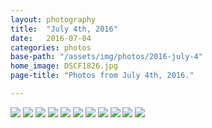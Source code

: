 ```yaml
---
layout: photography
title:  "July 4th, 2016"
date:   2016-07-04
categories: photos
base-path: "/assets/img/photos/2016-july-4"
home_image: DSCF1826.jpg
page-title: "Photos from July 4th, 2016."

---
```


<img src="{{ page.base-path }}/DSCF1819.jpg" />
<img src="{{ page.base-path }}/DSCF1814.jpg" />
<img src="{{ page.base-path }}/DSCF1820.jpg" />
<img src="{{ page.base-path }}/DSCF1826.jpg" />
<img src="{{ page.base-path }}/DSCF1829.jpg" />
<img src="{{ page.base-path }}/DSCF1832.jpg" />
<img src="{{ page.base-path }}/DSCF1835.jpg" />
<img src="{{ page.base-path }}/DSCF1839.jpg" />
<img src="{{ page.base-path }}/DSCF1781.jpg" />
<img src="{{ page.base-path }}/DSCF1790.jpg" />
<img src="{{ page.base-path }}/DSCF1795.jpg" />